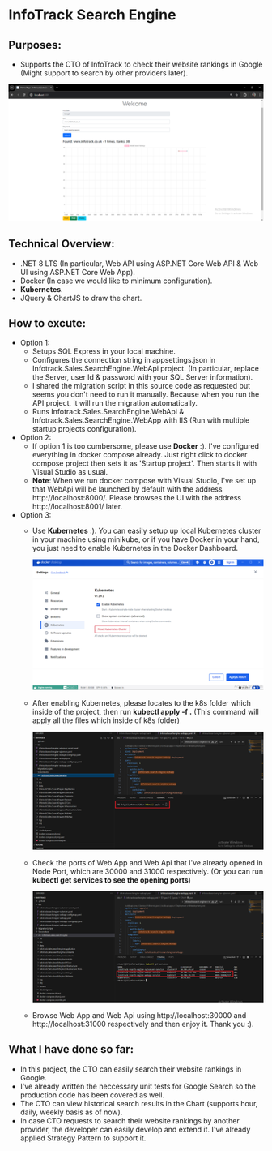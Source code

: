# InfoTrack Search Engine

## Purposes:
- Supports the CTO of InfoTrack to check their website rankings in Google (Might support to search by other providers later).
  
![alt text](https://github.com/DatNguyen2908/infotrack-search-engine/blob/main/Screenshots/Main%20page.PNG)

## Technical Overview:
- .NET 8 LTS (In particular, Web API using ASP.NET Core Web API & Web UI using ASP.NET Core Web App).
- Docker (In case we would like to minimum configuration).
- **Kubernetes**.
- JQuery & ChartJS to draw the chart.

## How to excute:
- Option 1:
  - Setups SQL Express in your local machine.
  - Configures the connection string in appsettings.json in Infotrack.Sales.SearchEngine.WebApi project. 
    (In particular, replace the Server, user Id & password with your SQL Server information).
  - I shared the migration script in this source code as requested but seems you don't need to run it manually. Because when you run the API project, it will run the migration automatically. 
  - Runs Infotrack.Sales.SearchEngine.WebApi & Infotrack.Sales.SearchEngine.WebApp with IIS (Run with multiple startup projects configuration).
- Option 2:
  - If option 1 is too cumbersome, please use **Docker** :). I've configured everything in docker compose already. Just right click to docker compose project then sets it as 'Startup project'. Then starts it with Visual Studio as usual. 
  - **Note**: When we run docker compose with Visual Studio, I've set up that WebApi will be launched by default with the address http://localhost:8000/. Please browses the UI with the address http://localhost:8001/ later.
- Option 3:
  - Use **Kubernetes** :). You can easily setup up local Kubernetes cluster in your machine using minikube, or if you have Docker in your hand, you just need to enable Kubernetes in the Docker Dashboard.
    
    ![alt text](https://github.com/DatNguyen2908/infotrack-search-engine/blob/main/Screenshots/Open%20Kubernetes%20in%20Docker.PNG)
  - After enabling Kubernetes, please locates to the k8s folder which inside of the project, then run **kubectl apply -f .** (This command will apply all the files which inside of k8s folder)

    ![alt text](https://github.com/DatNguyen2908/infotrack-search-engine/blob/main/Screenshots/Run%20kubectl%20apply%20in%20k8s%20folder.png)
  - Check the ports of Web App and Web Api that I've already opened in Node Port, which are 30000 and 31000 respectively. (Or you can run **kubectl get services to see the opening ports**)

    ![alt text](https://github.com/DatNguyen2908/infotrack-search-engine/blob/main/Screenshots/Run%20kubectl%20get%20services.png)
  - Browse Web App and Web Api using http://localhost:30000 and http://localhost:31000 respectively and then enjoy it. Thank you :).
    
## What I have done so far:
- In this project, the CTO can easily search their website rankings in Google.
- I've already written the neccessary unit tests for Google Search so the production code has been covered as well.
- The CTO can view historical search results in the Chart (supports hour, daily, weekly basis as of now). 
- In case CTO requests to search their website rankings by another provider, the developer can easily develop and extend it. I've already applied Strategy Pattern to support it.
